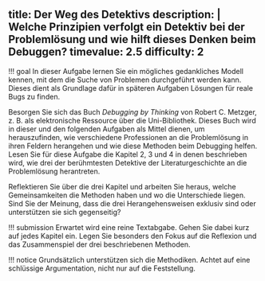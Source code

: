 title: Der Weg des Detektivs
description: |
  Welche Prinzipien verfolgt ein Detektiv bei der Problemlösung und wie hilft dieses Denken beim 
  Debuggen?
timevalue: 2.5
difficulty: 2
---
!!! goal 
    In dieser Aufgabe lernen Sie ein mögliches gedankliches Modell kennen, mit dem die Suche von 
    Problemen durchgeführt werden kann. 
    Dieses dient als Grundlage dafür in späteren Aufgaben Lösungen für reale Bugs zu finden.

Besorgen Sie sich das Buch _Debugging by Thinking_ von Robert C. Metzger, z. B. als 
elektronische Ressource über die Uni-Bibliothek. 
Dieses Buch wird in dieser und den folgenden Aufgaben als Mittel dienen, um herauszufinden, wie 
verschiedene Professionen an die Problemlösung in ihren Feldern herangehen und wie diese 
Methoden beim Debugging helfen.
Lesen Sie für diese Aufgabe die Kapitel 2, 3 und 4 in denen beschrieben wird, wie drei der 
berühmtesten Detektive der Literaturgeschichte an die Problemlösung herantreten.

Reflektieren Sie über die drei Kapitel und arbeiten Sie heraus, welche Gemeinsamkeiten die 
Methoden haben und wo die Unterschiede liegen. 
Sind Sie der Meinung, dass die drei Herangehensweisen exklusiv sind oder unterstützen sie 
sich gegenseitig?

    
!!! submission
    Erwartet wird eine reine Textabgabe.
    Gehen Sie dabei kurz auf jedes Kapitel ein.
    Legen Sie besonders den Fokus auf die Reflexion und das Zusammenspiel der drei beschriebenen 
    Methoden.

!!! notice
    Grundsätzlich unterstützen sich die Methodiken. 
    Achtet auf eine schlüssige Argumentation, nicht nur auf die Feststellung.
    

